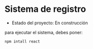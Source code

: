 <h1> Sistema de registro</h1>

  - Estado del proyecto: En construcción

para ejecutar el sistema, debes poner:

  ```npm intall react```
